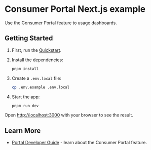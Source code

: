 # Consumer Portal Next.js example

Use the Consumer Portal feature to usage dashboards.

## Getting Started

1. First, run the [Quickstart](../../quickstart).
2. Install the dependencies:

    ```bash
    pnpm install
    ```

3. Create a `.env.local` file:

    ```bash
    cp .env.example .env.local
    ```

4. Start the app:

    ```bash
    pnpm run dev
    ```

Open [http://localhost:3000](http://localhost:3000) with your browser to see the result.

## Learn More

- [Portal Developer Guide](https://openmeter.io/docs/portal) - learn about the Consumer Portal feature.
